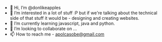 - 👋 Hi, I’m @donlikeapples
- 👀 I’m interested in a lot of stuff :P but if we're talking about the technical side of that stuff it would be - designing and creating websites.
- 🌱 I’m currently learning javascript, java and python.
- 💞️ I’m looking to collaborate on ...
- 📫 How to reach me - apolcasobe@gmail.com

<!---
donlikeapples/donlikeapples is a ✨ special ✨ repository because its `README.md` (this file) appears on your GitHub profile.
You can click the Preview link to take a look at your changes.
--->
